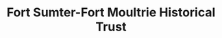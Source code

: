 ---
layout: repo
title: "Fort Sumter-Fort Moultrie Historical Trust"
id: 1936
permalink: repos/1936/
---